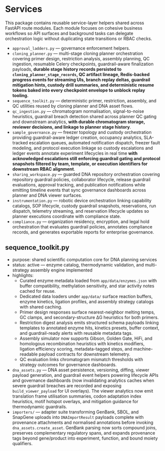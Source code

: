 # Services

This package contains reusable service-layer helpers shared across FastAPI route modules. Each module focuses on cohesive business workflows so API surfaces and background tasks can delegate orchestration logic without duplicating state transitions or RBAC checks.

- `approval_ladders.py` — governance enforcement helpers.
- `cloning_planner.py` — multi-stage cloning planner orchestration covering primer design, restriction analysis, assembly planning, QC ingestion, resumable Celery checkpoints, guardrail-aware finalization payloads, **durable stage history records persisted to `cloning_planner_stage_records`, QC artifact lineage, Redis-backed progress events for streaming UIs, branch replay deltas, guardrail mitigation hints, custody drill summaries, and deterministic resume tokens baked into every checkpoint envelope to unblock replay tooling.**
- `sequence_toolkit.py` — deterministic primer, restriction, assembly, and QC utilities reused by cloning planner and DNA asset flows.
- `qc_ingestion.py` — chromatogram normalisation, signal-to-noise heuristics, guardrail breach detection shared across planner QC gating and downstream analytics, **with durable chromatogram storage, reviewer decisions, and linkage to planner stage history**.
- `sample_governance.py` — freezer topology and custody orchestration providing guardrail-aware ledger creation, occupancy analytics, SLA-tracked escalation queues, automated notification dispatch, freezer fault modeling, and protocol execution linkage so custody escalations and ledger events annotate experiment lifecycles in real time **with acknowledged escalations still enforcing guardrail gating and protocol snapshots filtered by team, template, or execution identifiers for downstream RBAC alignment**.
- `sharing_workspace.py` — guarded DNA repository orchestration covering repository guardrail policies, collaborator lifecycle, release guardrail evaluations, approval tracking, and publication notifications while emitting timeline events that sync governance dashboards across planner and DNA viewer surfaces.
- `instrumentation.py` — robotic device orchestration linking capability catalogs, SOP lifecycle, custody guardrail snapshots, reservations, run dispatch, telemetry streaming, and reservation lifecycle updates so planner executions coordinate with compliance state.
- `compliance.py` — organization residency, encryption, and legal hold orchestration that evaluates guardrail policies, annotates compliance records, and generates exportable reports for enterprise governance.

## sequence_toolkit.py

- purpose: shared scientific computation core for DNA planning services
- status: active — enzyme catalog, thermodynamic validation, and multi-strategy assembly engine implemented
- highlights:
  - Curated enzyme metadata loaded from `app/data/enzymes.json` with buffer compatibility, methylation sensitivity, and star activity notes cached for reuse.
  - Dedicated data loaders under `app/data/` surface reaction buffers, enzyme kinetics, ligation profiles, and assembly strategy catalogs with shared caching.
  - Primer design responses surface nearest-neighbor melting temps, GC clamps, and secondary-structure ΔG heuristics for both primers.
  - Restriction digest analysis emits structured schema payloads linking templates to annotated enzyme hits, kinetics presets, buffer context, and guardrail-ready alerts with reusable metadata tags.
  - Assembly simulator now supports Gibson, Golden Gate, HiFi, and homologous recombination heuristics with kinetics modifiers, ligation efficiency scoring, metadata-tagged steps, and machine-readable payload contracts for downstream telemetry.
  - QC evaluation links chromatogram mismatch thresholds with strategy outcomes for governance dashboards.
- `dna_assets.py` — DNA asset persistence, versioning, diffing, viewer payload generation, and guardrail event helpers powering lifecycle APIs and governance dashboards (now invalidating analytics caches when severe guardrail breaches are recorded and exposing `build_viewer_payload` for UI overlays). The viewer analytics now emit translation frame utilisation summaries, codon adaptation index heuristics, motif hotspot overlays, and mitigation guidance for thermodynamic guardrails.
- `importers/` — adapter suite transforming GenBank, SBOL, and SnapGene uploads into `DNAImportResult` payloads complete with provenance attachments and normalised annotations before invoking `dna_assets.create_asset`. GenBank parsing now sorts compound joins, preserves complementary regulatory spans, and expands provenance tags beyond gene/product into experiment, function, and bound moiety qualifiers.
